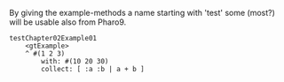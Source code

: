 

By giving the example-methods a name starting with 'test' some (most?) will be usable also from Pharo9. 

```Smalltalk
testChapter02Example01
	<gtExample>
	^ #(1 2 3) 
		with: #(10 20 30) 
		collect: [ :a :b | a + b ]
```
